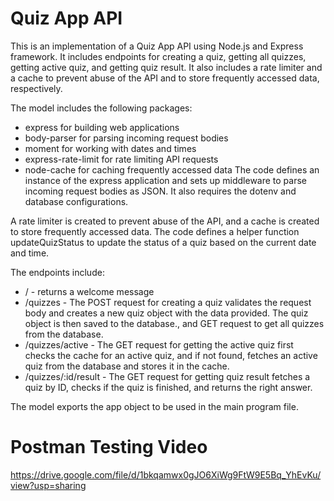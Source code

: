# Quiz App API

This is an implementation of a Quiz App API using Node.js and Express framework. It includes endpoints for creating a quiz, getting all quizzes, getting active quiz, and getting quiz result. It also includes a rate limiter and a cache to prevent abuse of the API and to store frequently accessed data, respectively.

The model includes the following packages:

- express for building web applications
- body-parser for parsing incoming request bodies
- moment for working with dates and times
- express-rate-limit for rate limiting API requests
- node-cache for caching frequently accessed data
The code defines an instance of the express application and sets up middleware to parse incoming request bodies as JSON. It also requires the dotenv and database configurations.

A rate limiter is created to prevent abuse of the API, and a cache is created to store frequently accessed data. The code defines a helper function updateQuizStatus to update the status of a quiz based on the current date and time.

The endpoints include:

- / - returns a welcome message
- /quizzes - The POST request for creating a quiz validates the request body and creates a new quiz object with the data provided. The quiz object is then saved to the   database., and GET request to get all quizzes from the database.
- /quizzes/active - The GET request for getting the active quiz first checks the cache for an active quiz, and if not found, fetches an active quiz from the database and stores it in the cache.
- /quizzes/:id/result - The GET request for getting quiz result fetches a quiz by ID, checks if the quiz is finished, and returns the right answer.


The model exports the app object to be used in the main program file.

# Postman Testing Video

https://drive.google.com/file/d/1bkqamwx0gJO6XiWg9FtW9E5Bq_YhEvKu/view?usp=sharing

